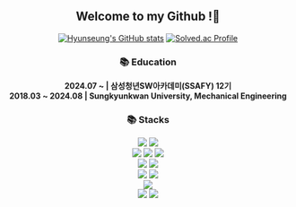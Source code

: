 <div align=center>

## Welcome to my Github !👋

[![Hyunseung's GitHub stats](https://github-readme-stats.vercel.app/api?username=hyvnsevng&hide=stars&show_icons=true)](https://github.com/anuraghazra/github-readme-stats)
[![Solved.ac Profile](http://mazassumnida.wtf/api/v2/generate_badge?boj=yhs10179)](https://solved.ac/yhs10179)


### 📚 Education
**2024.07 ~ | 삼성청년SW아카데미(SSAFY) 12기** <br>
**2018.03 ~ 2024.08 | Sungkyunkwan University, Mechanical Engineering**

### 📚 Stacks

  <img src="https://img.shields.io/badge/python-3776AB?style=for-the-badge&logo=python&logoColor=white"> 
  <img src="https://img.shields.io/badge/java-007396?style=for-the-badge&logo=java&logoColor=white">
  <br>
  
  <img src="https://img.shields.io/badge/html5-E34F26?style=for-the-badge&logo=html5&logoColor=white"> 
  <img src="https://img.shields.io/badge/css-1572B6?style=for-the-badge&logo=css3&logoColor=white"> 
  <img src="https://img.shields.io/badge/javascript-F7DF1E?style=for-the-badge&logo=javascript&logoColor=black"> 
  <!-- <img src="https://img.shields.io/badge/jquery-0769AD?style=for-the-badge&logo=jquery&logoColor=white"> -->
  <br>
  
  <!-- <img src="https://img.shields.io/badge/spring-6DB33F?style=for-the-badge&logo=spring&logoColor=white">  -->
  <!-- <img src="https://img.shields.io/badge/express-000000?style=for-the-badge&logo=express&logoColor=white"> -->
  <img src="https://img.shields.io/badge/django-092E20?style=for-the-badge&logo=django&logoColor=white">
  <!-- <img src="https://img.shields.io/badge/flask-000000?style=for-the-badge&logo=flask&logoColor=white"> -->
  <!-- <img src="https://img.shields.io/badge/flutter-02569B?style=for-the-badge&logo=flutter&logoColor=white"> -->
<!--   
  <img src="https://img.shields.io/badge/oracle-F80000?style=for-the-badge&logo=oracle&logoColor=white"> 
  <img src="https://img.shields.io/badge/mysql-4479A1?style=for-the-badge&logo=mysql&logoColor=white"> 
  <img src="https://img.shields.io/badge/mariaDB-003545?style=for-the-badge&logo=mariaDB&logoColor=white"> 
  <img src="https://img.shields.io/badge/mongoDB-47A248?style=for-the-badge&logo=MongoDB&logoColor=white">
  <img src="https://img.shields.io/badge/firebase-FFCA28?style=for-the-badge&logo=firebase&logoColor=white"> -->
  <img src="https://img.shields.io/badge/sqlite-61DAFB?style=for-the-badge&logo=sqlite&logoColor=black"> 
  <br>
  
  <!-- <img src="https://img.shields.io/badge/react-61DAFB?style=for-the-badge&logo=react&logoColor=black">  -->
  <img src="https://img.shields.io/badge/vue.js-4FC08D?style=for-the-badge&logo=vue.js&logoColor=white"> 
  <!-- <img src="https://img.shields.io/badge/angular.js-DD0031?style=for-the-badge&logo=angularjs&logoColor=white"> -->
  <img src="https://img.shields.io/badge/node.js-339933?style=for-the-badge&logo=Node.js&logoColor=white">
  <br>
  
  <img src="https://img.shields.io/badge/bootstrap-7952B3?style=for-the-badge&logo=bootstrap&logoColor=white">
  <br>

  <!-- <img src="https://img.shields.io/badge/linux-FCC624?style=for-the-badge&logo=linux&logoColor=black"> 
  <img src="https://img.shields.io/badge/amazonaws-232F3E?style=for-the-badge&logo=amazonaws&logoColor=white"> 
  <img src="https://img.shields.io/badge/apache tomcat-F8DC75?style=for-the-badge&logo=apachetomcat&logoColor=white"> -->
  <!-- <br> -->
  
  <img src="https://img.shields.io/badge/github-181717?style=for-the-badge&logo=github&logoColor=white">
  <img src="https://img.shields.io/badge/git-F05032?style=for-the-badge&logo=git&logoColor=white">
  <!-- <img src="https://img.shields.io/badge/fontawesome-339AF0?style=for-the-badge&logo=fontawesome&logoColor=white"> -->
  <br>


<!--
**hyvnsevng/hyvnsevng** is a ✨ _special_ ✨ repository because its `README.md` (this file) appears on your GitHub profile.

Here are some ideas to get you started:

- 🔭 I’m currently working on ...
- 🌱 I’m currently learning ...
- 👯 I’m looking to collaborate on ...
- 🤔 I’m looking for help with ...
- 💬 Ask me about ...
- 📫 How to reach me: ...
- 😄 Pronouns: ...
- ⚡ Fun fact: ...
-->
</div>



